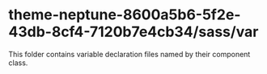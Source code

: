 # theme-neptune-8600a5b6-5f2e-43db-8cf4-7120b7e4cb34/sass/var

This folder contains variable declaration files named by their component class.
